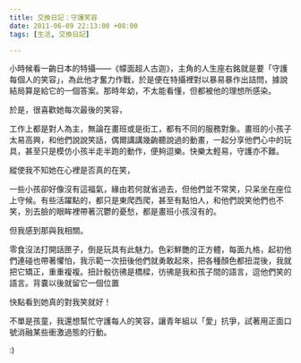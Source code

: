 ```yaml
---
title: 交換日記：守護笑容
date: 2011-06-09 22:13:00 +08:00
tags: [生活, 交換日記]

---
```


小時候看一齣日本的特攝——《幪面超人古迦》，主角的人生座右銘就是要「守護每個人的笑容」，為此他才奮力作戰，於是便在特攝裡對以暴易暴作出詰問，據說結局算是給它的一個答案。那時年幼，不太能看懂，但都被他的理想所感染。  
  
於是，很喜歡她每次最後的笑容，  
  
工作上都是對人為主，無論在畫班或是街工，都有不同的服務對象。畫班的小孩子太易高興，和他們說說笑話，偶爾講講幾齣聽說過的動畫，一起分享他們心中的玩具，甚至只是模仿小孩半走半跑的動作，便夠逗樂。快樂太輕易，守護亦不難。  
  
縱使我不知她在心裡是否真的在笑，  
  
一些小孩卻好像沒有這福氣，緣由若何就省過去，但他們並不常笑，只呆坐在座位上守候。有些活躍點的，都只是東爬西爬，甚至有點怕人，和他們說笑他們也不笑，別去臉的眼眸裡帶著沉鬱的憂愁，都是畫班小孩沒有的。  
  
但我感到那與我相關。  
  
零食沒法打開話匣子，倒是玩具有此魅力。色彩鮮艷的正方體，每面九格，起初他們連碰也帶著懼怕，我示範一次扭後他們就勇敢起來，把各種顏色都扭混後，我就把它矯正，重重複複。扭計骰彷彿是橋樑，彷彿是我和孩子間的語言，逗他們笑的語言。背嚢以後就留它一個位置  
  
快點看到她真的對我笑就好！  
  
不單是孩童，我還想幫忙守護每人的笑容，讓青年組以「愛」抗爭，試著用正面口號消融某些衝激過態的行動。  
  
:) 
